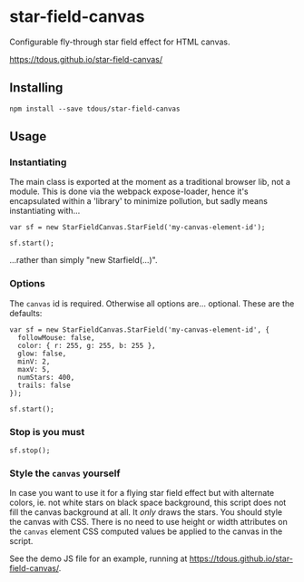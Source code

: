 # star-field-canvas
Configurable fly-through star field effect for HTML canvas.

https://tdous.github.io/star-field-canvas/

## Installing
```
npm install --save tdous/star-field-canvas
```

## Usage

### Instantiating
The main class is exported at the moment as a traditional browser lib, not a module. This is done via the webpack expose-loader, hence it's encapsulated within a 'library' to minimize pollution, but sadly means instantiating with...

```
var sf = new StarFieldCanvas.StarField('my-canvas-element-id');

sf.start();
```

...rather than simply "new Starfield(...)".

### Options

The ```canvas``` id is required. Otherwise all options are... optional. These are the defaults:

```
var sf = new StarFieldCanvas.StarField('my-canvas-element-id', {
  followMouse: false,
  color: { r: 255, g: 255, b: 255 },
  glow: false,
  minV: 2,
  maxV: 5,
  numStars: 400,
  trails: false
});

sf.start();
```

### Stop is you must

```
sf.stop();
```

### Style the ```canvas``` yourself

In case you want to use it for a flying star field effect but with alternate colors, ie. not white stars on black space background, this script does not fill the canvas background at all. It *only* draws the stars. You should style the canvas with CSS. There is no need to use height or width attributes on the ```canvas``` element CSS computed values be applied to the canvas in the script.

See the demo JS file for an example, running at https://tdous.github.io/star-field-canvas/.
